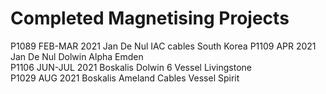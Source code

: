# Completed Magnetising Projects

P1089	FEB-MAR 2021	Jan De Nul		IAC cables		South Korea	
P1109	APR 2021		  Jan De Nul		Dolwin Alpha	Emden	
P1106	JUN-JUL 2021	Boskalis	  	Dolwin 6		Vessel Livingstone	
P1029	AUG 2021	  	Boskalis		  Ameland Cables	Vessel Spirit



